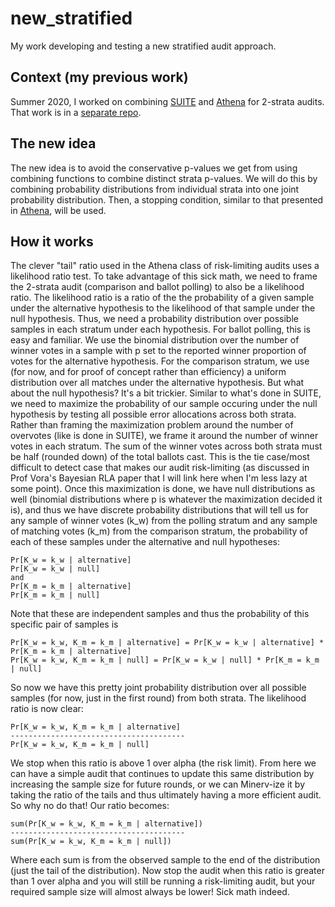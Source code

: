 # new_stratified
My work developing and testing a new stratified audit approach.

## Context (my previous work)
Summer 2020, I worked on combining [SUITE](https://github.com/pbstark/CORLA18/tree/master/code) and [Athena](https://github.com/gwexploratoryaudits/r2b2/tree/master) for 2-strata audits. That work is in a [separate repo](https://github.com/obroadrick/stratified_athena/tree/master).

## The new idea
The new idea is to avoid the conservative p-values we get from using combining functions to combine distinct strata p-values. We will do this by combining probability distributions from individual strata into one joint probability distribution. Then, a stopping condition, similar to that presented in [Athena](https://arxiv.org/abs/2008.02315), will be used.

## How it works
The clever "tail" ratio used in the Athena class of risk-limiting audits uses a likelihood ratio test. To take advantage of this sick math, we need to frame the 2-strata audit (comparison and ballot polling) to also be a likelihood ratio. The likelihood ratio is a ratio of the the probability of a given sample under the alternative hypothesis to the likelihood of that sample under the null hypothesis. Thus, we need a probability distribution over possible samples in each stratum under each hypothesis. For ballot polling, this is easy and familiar. We use the binomial distribution over the number of winner votes in a sample with p set to the reported winner proportion of votes for the alternative hypothesis. For the comparison stratum, we use (for now, and for proof of concept rather than efficiency) a uniform distribution over all matches under the alternative hypothesis. But what about the null hypothesis? It's a bit trickier. Similar to what's done in SUITE, we need to maximize the probability of our sample occuring under the null hypothesis by testing all possible error allocations across both strata. Rather than framing the maximization problem around the number of overvotes (like is done in SUITE), we frame it around the number of winner votes in each stratum. The sum of the winner votes across both strata must be half (rounded down) of the total ballots cast. This is the tie case/most difficult to detect case that makes our audit risk-limiting (as discussed in Prof Vora's Bayesian RLA paper that I will link here when I'm less lazy at some point). Once this maximization is done, we have null distributions as well (binomial distributions where p is whatever the maximization decided it is), and thus we have discrete probability distributions that will tell us for any sample of winner votes (k_w) from the polling stratum and any sample of matching votes (k_m) from the comparison stratum, the probability of each of these samples under the alternative and null hypotheses:
```
Pr[K_w = k_w | alternative]
Pr[K_w = k_w | null]
and
Pr[K_m = k_m | alternative]
Pr[K_m = k_m | null]
```
Note that these are independent samples and thus the probability of this specific pair of samples is 
```
Pr[K_w = k_w, K_m = k_m | alternative] = Pr[K_w = k_w | alternative] * Pr[K_m = k_m | alternative]
Pr[K_w = k_w, K_m = k_m | null] = Pr[K_w = k_w | null] * Pr[K_m = k_m | null]
```
So now we have this pretty joint probability distribution over all possible samples (for now, just in the first round) from both strata. The likelihood ratio is now clear:
```
Pr[K_w = k_w, K_m = k_m | alternative] 
---------------------------------------
Pr[K_w = k_w, K_m = k_m | null] 
```
We stop when this ratio is above 1 over alpha (the risk limit). From here we can have a simple audit that continues to update this same distribution by increasing the sample size for future rounds, or we can Minerv-ize it by taking the ratio of the tails and thus ultimately having a more efficient audit. So why no do that! Our ratio becomes:
```
sum(Pr[K_w = k_w, K_m = k_m | alternative])
---------------------------------------
sum(Pr[K_w = k_w, K_m = k_m | null])
```
Where each sum is from the observed sample to the end of the distribution (just the tail of the distribution). Now stop the audit when this ratio is greater than 1 over alpha and you will still be running a risk-limiting audit, but your required sample size will almost always be lower! Sick math indeed.
